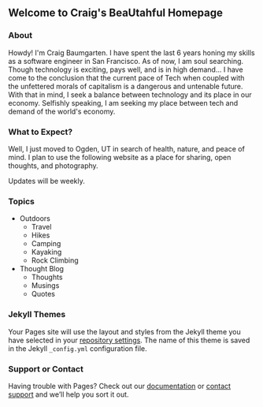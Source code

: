 ## Welcome to Craig's BeaUtahful Homepage

### About
Howdy! I'm Craig Baumgarten. I have spent the last 6 years honing my skills as a software engineer in San Francisco. As of now, I am soul searching. Though technology is exciting, pays well, and is in high demand... I have come to the conclusion that the current pace of Tech when coupled with the unfettered morals of capitalism is a dangerous and untenable future. With that in mind, I seek a balance between technology and its place in our economy. Selfishly speaking, I am seeking my place between tech and demand of the world's economy.

### What to Expect?
Well, I just moved to Ogden, UT in search of health, nature, and peace of mind. I plan to use the following website as a place for sharing, open thoughts, and photography.

Updates will be weekly.

### Topics
- Outdoors
  - Travel
  - Hikes
  - Camping
  - Kayaking
  - Rock Climbing
- Thought Blog
  - Thoughts
  - Musings
  - Quotes






### Jekyll Themes

Your Pages site will use the layout and styles from the Jekyll theme you have selected in your [repository settings](https://github.com/crgbaumgart/hugo-test-site/settings). The name of this theme is saved in the Jekyll `_config.yml` configuration file.

### Support or Contact

Having trouble with Pages? Check out our [documentation](https://help.github.com/categories/github-pages-basics/) or [contact support](https://github.com/contact) and we’ll help you sort it out.

